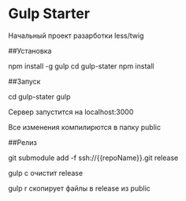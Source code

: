 # Gulp Starter

Начальный проект разарботки less/twig


##Установка

npm install -g gulp
cd gulp-stater
npm install


##Запуск

cd gulp-stater
gulp

Cервер запустится на localhost:3000

Все изменения компилирются в папку public


##Релиз

git submodule add -f ssh://{{repoName}}.git release

gulp c
очистит release

gulp r
скопирует файлы в release из public